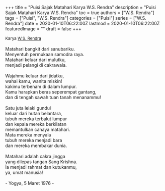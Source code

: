 +++
title = "Puisi Sajak Matahari Karya W.S. Rendra"
description = "Puisi Sajak Matahari Karya W.S. Rendra"
toc = true
authors = ["W.S. Rendra"]
tags = ["Puisi", "W.S. Rendra"]
categories = ["Puisi"]
series = ["W.S. Rendra"]
date = 2020-01-10T06:22:00Z
lastmod = 2020-01-10T06:22:00Z
featuredImage = ""
draft = false
+++

<div style="text-align: justify;">
<div style="font-size: small;">Karya <a href="/authors/w.s.-rendra/" target="_blank">W.S. Rendra</a></div><br />
Matahari bangkit dari sanubariku.<br />Menyentuh permukaan samodra raya.<br />Matahari keluar dari mulutku,<br />menjadi pelangi di cakrawala.<br /><br />Wajahmu keluar dari jidatku,<br />wahai kamu, wanita miskin!<br />kakimu terbenam di dalam lumpur.<br />Kamu harapkan beras seperempat gantang,<br />dan di tengah sawah tuan tanah menanammu!<br /><br />Satu juta lelaki gundul<br />keluar dari hutan belantara,<br />tubuh mereka terbalut lumpur<br />dan kepala mereka berkilatan<br />memantulkan cahaya matahari.<br />Mata mereka menyala<br />tubuh mereka menjadi bara<br />dan mereka membakar dunia.<br /><br />Matahari adalah cakra jingga<br />yang dilepas tangan Sang Krishna.<br />Ia menjadi rahmat dan kutukanmu,<br />ya, umat manusia!<br /><br />- Yogya, 5 Maret 1976 -</div>
